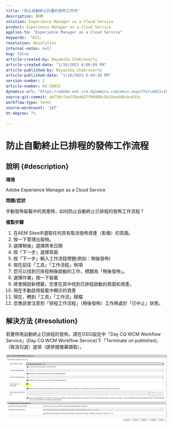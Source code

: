 ```yaml
---
title: "防止自動終止計畫的發佈工作流"
description: 說明
solution: Experience Manager as a Cloud Service
product: Experience Manager as a Cloud Service
applies-to: "Experience Manager as a Cloud Service"
keywords: 「KCS」
resolution: Resolution
internal-notes: null
bug: false
article-created-by: Nayanika Chakravarty
article-created-date: "1/16/2023 6:06:09 PM"
article-published-by: Nayanika Chakravarty
article-published-date: "1/16/2023 6:44:18 PM"
version-number: 2
article-number: KA-20052
dynamics-url: "https://adobe-ent.crm.dynamics.com/main.aspx?forceUCI=1&pagetype=entityrecord&etn=knowledgearticle&id=d9c58173-c895-ed11-aad1-6045bd006149"
source-git-commit: ab730cfaeff8e4637f9d408c5b15ee648cbc633c
workflow-type: tm+mt
source-wordcount: '187'
ht-degree: 7%

---
```


# 防止自動終止已排程的發佈工作流程

## 說明 {#description}


<b>環境</b>

Adobe Experience Manager as a Cloud Service

<b>問題/症狀</b>

手動發佈裝載中的資產時，如何防止自動終止已排程的發佈工作流程？

<b>複製步驟</b>

1. 在AEM Sites中選取任何具有取消發佈資產（影像）的頁面。
2. 按一下管理出版物。
3. 選擇稍後」選擇將來日期
4. 按「下一步」選擇頁面
5. 按「下一步」輸入工作流程標題(例如：稍後發佈)
6. 現在前往「工具」「工作流程」例項
7. 您可以找到已排程稍後啟動的工作，標題為「稍後發佈」。
8. 選擇作業」按一下裝載
9. 將會開啟新標籤，您會在其中找到已排程啟動的頁面和資產。
10. 現在手動啟用裝載中顯示的資產
11. 現在，轉到「工具」「工作流」歸檔
12. 您應該會注意到「排程工作流程」（稍後發佈）工作將處於「已中止」狀態。



## 解決方法 {#resolution}


若要停用自動終止已排程的發佈，請在OSGi設定中「Day CQ WCM Workflow Service」(Day CQ WCM Workflow Service)下「Terminate on published」（取消勾選）選項（請參閱螢幕擷取）。

![](assets/d1e5b094-d901-ed11-82e4-00224809fe22.png)
